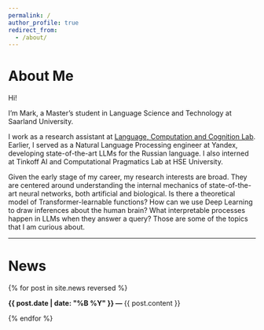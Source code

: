 ```yaml
---
permalink: /
author_profile: true
redirect_from: 
  - /about/
---
```


<div class="about-me">
  <h1>About Me</h1>
  <p>Hi!</p>
  <p>I’m Mark, a Master’s student in Language Science and Technology at Saarland University.</p>
  <p>I work as a research assistant at <a href="https://lacoco-lab.github.io/home/">Language, Computation and Cognition Lab</a>. Earlier, I served as a Natural Language Processing engineer at Yandex, developing state-of-the-art LLMs for the Russian language. I also interned at Tinkoff AI and Computational Pragmatics Lab at HSE University.</p>
  <p>Given the early stage of my career, my research interests are broad. They are centered around understanding the internal mechanics of state-of-the-art neural networks, both artificial and biological. Is there a theoretical model of Transformer-learnable functions? How can we use Deep Learning to draw inferences about the human brain? What interpretable processes happen in LLMs when they answer a query? Those are some of the topics that I am curious about.</p>
</div>

<hr>

<div class="news-section">
  <h1>News</h1>
  {% for post in site.news reversed %}
    <div class="news-item">
      <p><b>{{ post.date | date: "%B %Y" }} &mdash; </b> {{ post.content }}</p>
    </div>
  {% endfor %}
</div>